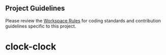 ## Project Guidelines

Please review the [Workspace Rules](docs/WORKSPACE_RULES.md) for coding standards and contribution guidelines specific to this project.

# clock-clock